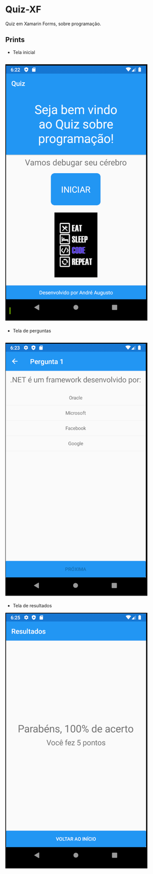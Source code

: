 # Quiz-XF

Quiz em Xamarin Forms, sobre programação.

## Prints

- Tela inicial

## ![](/Assets/inicio.png)

- Tela de perguntas

## ![](/Assets/pergunta.png)

- Tela de resultados

![](/Assets/resultado.png)
